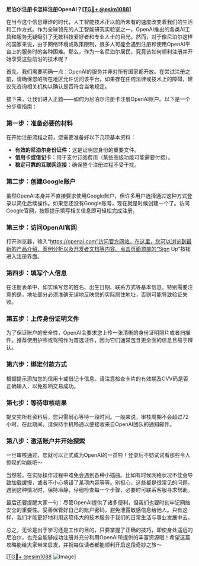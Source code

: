 **尼泊尔注册卡怎样注册OpenAI？[[TG💪+ @esim1088](https://t.me/s/esim1088)]**

在当今这个信息爆炸的时代，人工智能技术正以前所未有的速度改变着我们的生活和工作方式。作为全球领先的人工智能研究实验室之一，OpenAI推出的各类AI工具和服务无疑吸引了无数科技爱好者和专业人士的目光。然而，对于像尼泊尔这样的国家来说，由于网络环境或政策限制，很多人可能会遇到注册和使用OpenAI平台上的服务时的各种困难。那么，作为一名尼泊尔居民，究竟该如何顺利注册并开始享受这些前沿的技术呢？

首先，我们需要明确一点：OpenAI的服务并非对所有国家都开放。在尝试注册之前，请确保您的所在地区允许访问该平台。如果存在任何法律或技术上的障碍，建议先咨询相关机构以确认是否符合当地规定。

接下来，让我们进入正题——如何为尼泊尔注册卡注册OpenAI账户。以下是一个分步骤指南：

### 第一步：准备必要的材料

在开始注册流程之前，您需要准备好以下几项基本资料：
- **有效的尼泊尔身份证件**：这是证明您身份的重要文件。
- **信用卡或借记卡**：用于支付订阅费用（某些高级功能可能需要付费）。
- **稳定可靠的互联网连接**：确保整个注册过程不受干扰。

### 第二步：创建Google账户

虽然OpenAI本身并不直接要求使用Google账户，但许多用户选择通过这种方式登录以简化后续操作。如果您还没有Google账号，现在就是时候创建一个了。访问Google官网，按照提示填写相关信息即可轻松完成注册。

### 第三步：访问OpenAI官网

打开浏览器，输入“https://openai.com”访问官方网站。在这里，您可以浏览到最新的产品介绍、案例分析以及开发者文档等内容。点击页面顶部的“Sign Up”按钮进入注册界面。

### 第四步：填写个人信息

在注册表单中，如实填写您的姓名、出生日期、联系方式等基本信息。特别需要注意的是，地址部分必须准确无误地反映您的实际居住地址，否则可能导致验证失败。

### 第五步：上传身份证明文件

为了保证账户的安全性，OpenAI会要求您上传一张清晰的身份证明照片或者扫描件。推荐使用护照或驾照作为首选证件，因为它们通常包含更全面的信息且易于辨认。

### 第六步：绑定付款方式

根据提示添加您的信用卡或借记卡信息。请注意检查卡片的有效期及CVV码是否正确输入，以免影响交易成功。

### 第七步：等待审核结果

提交完所有资料后，您只需耐心等待一段时间。一般来说，审核周期不会超过72小时。在此期间，请保持手机畅通以便接收来自OpenAI团队的通知邮件。

### 第八步：激活账户并开始探索

一旦审核通过，您就可以正式成为OpenAI的一员啦！登录后不妨试试看那些令人惊叹的功能吧～

当然啦，在实际操作过程中难免会遇到各种小插曲。比如有时候网络状况不佳会导致加载缓慢，或者不小心填错了某项内容等等。别担心，这些都是很常见的问题。遇到这种情况时，保持冷静，仔细检查每一个步骤，必要时可联系客服寻求帮助。

最后还要提醒大家一句：尽管OpenAI提供了诸多便利，但我们也要时刻牢记网络安全的重要性。妥善保管好自己的账户密码，避免泄露敏感信息给他人。只有这样，我们才能更好地利用这项伟大的技术服务于我们的日常生活与事业发展中去。

总之，无论是出于学习还是工作的目的，只要掌握了正确的技巧，即使身处遥远的尼泊尔，也完全能够成功注册并充分利用OpenAI所提供的丰富资源哦！希望这篇攻略能给大家带来启发，并祝每位读者都能顺利开启这段奇妙之旅～

[[TG💪+ @esim1088](https://t.me/s/esim1088) ![Image](https://i.postimg.cc/4NQfJmqS/Snipaste-2025-05-13-00-14-12.png)]